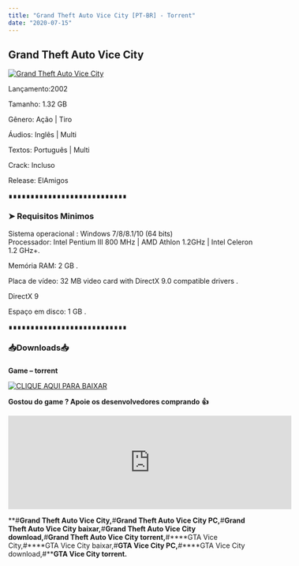 ```yaml
---
title: "Grand Theft Auto Vice City [PT-BR] - Torrent"
date: "2020-07-15"
---
```


## Grand Theft Auto Vice City

[![](https://1.bp.blogspot.com/-D1n_8FWfGm0/Xw8EJbD9T5I/AAAAAAAAA1k/mEPXm5_6ZEUVa_2gWP65GaQWuEsjxRB_gCLcBGAsYHQ/s640/b86e7c6376a6ceab38e92dd0d22a99da.jpg "Grand Theft Auto Vice City")](https://1.bp.blogspot.com/-D1n_8FWfGm0/Xw8EJbD9T5I/AAAAAAAAA1k/mEPXm5_6ZEUVa_2gWP65GaQWuEsjxRB_gCLcBGAsYHQ/s1600/b86e7c6376a6ceab38e92dd0d22a99da.jpg)

Lançamento:2002

Tamanho: 1.32 GB

Gênero: Ação | Tiro

Áudios: Inglês | Multi

Textos: Português | Multi

Crack: Incluso

Release: ElAmigos

  

∎∎∎∎∎∎∎∎∎∎∎∎∎∎∎∎∎∎∎∎∎∎∎∎∎∎∎

  

### ➤ Requisitos Minimos

Sistema operacional : Windows 7/8/8.1/10 (64 bits)  
Processador: Intel Pentium III 800 MHz | AMD Athlon 1.2GHz | Intel Celeron 1.2 GHz+.

Memória RAM: 2 GB .

Placa de vídeo: 32 MB video card with DirectX 9.0 compatible drivers .

DirectX 9

Espaço em disco: 1 GB .

∎∎∎∎∎∎∎∎∎∎∎∎∎∎∎∎∎∎∎∎∎∎∎∎∎∎∎

### 📥Downloads📥

### 

**Game – torrent**

[![](https://1.bp.blogspot.com/-RBh2DeQzAe8/XwRU-bThfxI/AAAAAAAAAyk/mhrHLuqp6DADYjlr9cMsETB9z8v9liz0wCLcBGAsYHQ/s320/3185816cd74683d96d375aa5f1443064.png "CLIQUE AQUI PARA BAIXAR")](https://stfly.me/NK4e68rC)

**Gostou do game ? Apoie os desenvolvedores comprando** **👍**

<iframe frameborder="0" height="190" src="https://store.steampowered.com/widget/12110/" width="574"></iframe>

**#****Grand Theft Auto Vice City,****#****Grand Theft Auto Vice City PC,****#****Grand Theft Auto Vice City baixar,****#****Grand Theft Auto Vice City download,****#****Grand Theft Auto Vice City torrent,****#****GTA Vice City,#****GTA Vice City baixar,#****GTA Vice City PC,****#****GTA Vice City download,#****GTA Vice City torrent.**
